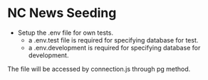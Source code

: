 # NC News Seeding

- Setup the .env file for own tests.
  - a .env.test file is required for specifying database for test.
  - a .env.development is required for specifying database for development.

The file will be accessed by connection.js through pg method.
